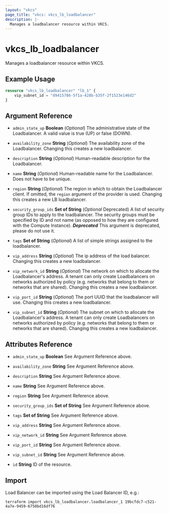 ```yaml
---
layout: "vkcs"
page_title: "vkcs: vkcs_lb_loadbalancer"
description: |-
  Manages a loadbalancer resource within VKCS.
---
```


# vkcs_lb_loadbalancer

Manages a loadbalancer resource within VKCS.

## Example Usage
```terraform
resource "vkcs_lb_loadbalancer" "lb_1" {
	vip_subnet_id = "d9415786-5f1a-428b-b35f-2f1523e146d2"
}
```
## Argument Reference
- `admin_state_up` **Boolean** (*Optional*) The administrative state of the Loadbalancer. A valid value is true (UP) or false (DOWN).

- `availability_zone` **String** (*Optional*) The availability zone of the Loadbalancer. Changing this creates a new loadbalancer.

- `description` **String** (*Optional*) Human-readable description for the Loadbalancer.

- `name` **String** (*Optional*) Human-readable name for the Loadbalancer. Does not have to be unique.

- `region` **String** (*Optional*) The region in which to obtain the Loadbalancer client. If omitted, the `region` argument of the provider is used. Changing this creates a new LB loadbalancer.

- `security_group_ids` <strong>Set of </strong>**String** (*Optional* Deprecated) A list of security group IDs to apply to the loadbalancer. The security groups must be specified by ID and not name (as opposed to how they are configured with the Compute Instance). ***Deprecated*** This argument is deprecated, please do not use it.

- `tags` <strong>Set of </strong>**String** (*Optional*) A list of simple strings assigned to the loadbalancer.

- `vip_address` **String** (*Optional*) The ip address of the load balancer. Changing this creates a new loadbalancer.

- `vip_network_id` **String** (*Optional*) The network on which to allocate the Loadbalancer's address. A tenant can only create Loadbalancers on networks authorized by policy (e.g. networks that belong to them or networks that are shared).  Changing this creates a new loadbalancer.

- `vip_port_id` **String** (*Optional*) The port UUID that the loadbalancer will use. Changing this creates a new loadbalancer.

- `vip_subnet_id` **String** (*Optional*) The subnet on which to allocate the Loadbalancer's address. A tenant can only create Loadbalancers on networks authorized by policy (e.g. networks that belong to them or networks that are shared).  Changing this creates a new loadbalancer.


## Attributes Reference
- `admin_state_up` **Boolean** See Argument Reference above.

- `availability_zone` **String** See Argument Reference above.

- `description` **String** See Argument Reference above.

- `name` **String** See Argument Reference above.

- `region` **String** See Argument Reference above.

- `security_group_ids` <strong>Set of </strong>**String** See Argument Reference above.

- `tags` <strong>Set of </strong>**String** See Argument Reference above.

- `vip_address` **String** See Argument Reference above.

- `vip_network_id` **String** See Argument Reference above.

- `vip_port_id` **String** See Argument Reference above.

- `vip_subnet_id` **String** See Argument Reference above.

- `id` **String** ID of the resource.



## Import

Load Balancer can be imported using the Load Balancer ID, e.g.:

```shell
terraform import vkcs_lb_loadbalancer.loadbalancer_1 19bcfdc7-c521-4a7e-9459-6750bd16df76
```
